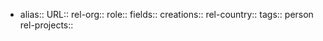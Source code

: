 - alias::
  URL::
  rel-org::
  role::
  fields::
  creations::
  rel-country::
  tags:: person
  rel-projects::
